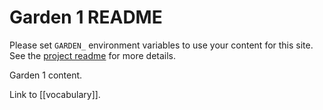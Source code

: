 # Garden 1 README

Please set `GARDEN_` environment variables to use your content for this site.
See the [project readme](https://github.com/ianhomer/digital-garden) for more
details.

Garden 1 content.

Link to [[vocabulary]].
